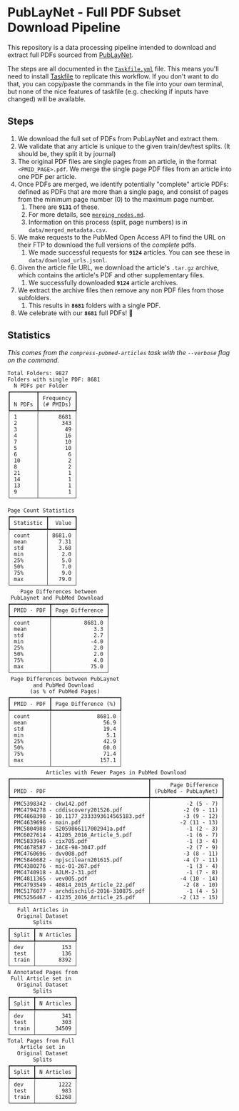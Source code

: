 # PubLayNet - Full PDF Subset Download Pipeline

This repository is a data processing pipeline intended to download and extract full PDFs sourced from [PubLayNet](https://github.com/ibm-aur-nlp/PubLayNet). 

The steps are all documented in the [`Taskfile.yml`](https://taskfile.dev/) file. This means you'll need to install [Taskfile](https://taskfile.dev/installation/) to replicate this workflow. If you don't want to do that, you can copy/paste the commands in the file into your own terminal, but none of the nice features of taskfile (e.g. checking if inputs have changed) will be available.

## Steps

1. We download the full set of PDFs from PubLayNet and extract them.
2. We validate that any article is unique to the given train/dev/test splits. (It should be, they split it by journal)
3. The original PDF files are single pages from an article, in the format `<PMID_PAGE>.pdf`. We merge the single page PDF files from an article into one PDF per article. 
4. Once PDFs are merged, we identify potentially "complete" article PDFs: defined as PDFs that are more than a single page, and consist of pages from the minimum page number (0) to the maximum page number.
   1. There are **`9131`** of these.
   2. For more details, see [`merging_nodes.md`](merging_notes.md).
   3. Information on this process (split, page numbers) is in `data/merged_metadata.csv`.
5. We make requests to the PubMed Open Access API to find the URL on their FTP to download the full versions of the _complete_ pdfs.
   1. We made successful requests for **`9124`** articles. You can see these in `data/download_urls.jsonl`.
6. Given the article file URL, we download the article's `.tar.gz` archive, which contains the article's PDF and other supplementary files.
   1. We successfully downloaded **`9124`** article archives.
7. We extract the archive files then remove any non PDF files from those subfolders.
   1. This results in **`8681`** folders with a single PDF.
8. We celebrate with our **`8681`** full PDFs! 🎉


## Statistics
_This comes from the `compress-pubmed-articles` task with the `--verbose` flag on the command._

```
Total Folders: 9827
Folders with single PDF: 8681
  N PDFs per Folder   
┏━━━━━━━━┳━━━━━━━━━━━┓
┃        ┃ Frequency ┃
┃ N PDFs ┃ (# PMIDs) ┃
┡━━━━━━━━╇━━━━━━━━━━━┩
│ 1      │      8681 │
│ 2      │       343 │
│ 3      │        49 │
│ 4      │        16 │
│ 7      │        10 │
│ 5      │        10 │
│ 6      │         6 │
│ 10     │         2 │
│ 8      │         2 │
│ 21     │         1 │
│ 14     │         1 │
│ 13     │         1 │
│ 9      │         1 │
└────────┴───────────┘

Page Count Statistics 
┏━━━━━━━━━━━┳━━━━━━━━┓
┃ Statistic ┃  Value ┃
┡━━━━━━━━━━━╇━━━━━━━━┩
│ count     │ 8681.0 │
│ mean      │   7.31 │
│ std       │   3.68 │
│ min       │    2.0 │
│ 25%       │    5.0 │
│ 50%       │    7.0 │
│ 75%       │    9.0 │
│ max       │   79.0 │
└───────────┴────────┘
    Page Differences between    
 PubLaynet and PubMed Download  
┏━━━━━━━━━━━━┳━━━━━━━━━━━━━━━━━┓
┃ PMID - PDF ┃ Page Difference ┃
┡━━━━━━━━━━━━╇━━━━━━━━━━━━━━━━━┩
│ count      │          8681.0 │
│ mean       │             3.3 │
│ std        │             2.7 │
│ min        │            -4.0 │
│ 25%        │             2.0 │
│ 50%        │             2.0 │
│ 75%        │             4.0 │
│ max        │            75.0 │
└────────────┴─────────────────┘
 Page Differences between PubLaynet 
        and PubMed Download         
       (as % of PubMed Pages)       
┏━━━━━━━━━━━━┳━━━━━━━━━━━━━━━━━━━━━┓
┃ PMID - PDF ┃ Page Difference (%) ┃
┡━━━━━━━━━━━━╇━━━━━━━━━━━━━━━━━━━━━┩
│ count      │              8681.0 │
│ mean       │                56.9 │
│ std        │                19.4 │
│ min        │                 5.1 │
│ 25%        │                42.9 │
│ 50%        │                60.0 │
│ 75%        │                71.4 │
│ max        │               157.1 │
└────────────┴─────────────────────┘
            Articles with Fewer Pages in PubMed Download            
┏━━━━━━━━━━━━━━━━━━━━━━━━━━━━━━━━━━━━━━━━━━━┳━━━━━━━━━━━━━━━━━━━━━━┓
┃                                           ┃      Page Difference ┃
┃ PMID - PDF                                ┃ (PubMed - PubLayNet) ┃
┡━━━━━━━━━━━━━━━━━━━━━━━━━━━━━━━━━━━━━━━━━━━╇━━━━━━━━━━━━━━━━━━━━━━┩
│ PMC5398342 - ckw142.pdf                   │           -2 (5 - 7) │
│ PMC4794278 - cddiscovery201526.pdf        │          -2 (9 - 11) │
│ PMC4868398 - 10.1177_2333393614565183.pdf │          -3 (9 - 12) │
│ PMC4639696 - main.pdf                     │         -2 (11 - 13) │
│ PMC5804988 - S2059866117002941a.pdf       │           -1 (2 - 3) │
│ PMC6027614 - 41205_2016_Article_5.pdf     │           -1 (6 - 7) │
│ PMC5833946 - cix705.pdf                   │           -1 (3 - 4) │
│ PMC4678587 - JACE-98-3047.pdf             │           -2 (7 - 9) │
│ PMC4760696 - dvv008.pdf                   │          -3 (8 - 11) │
│ PMC5846682 - npjscilearn201615.pdf        │          -4 (7 - 11) │
│ PMC4380276 - mic-01-267.pdf               │           -1 (3 - 4) │
│ PMC4740918 - AJLM-2-31.pdf                │           -1 (7 - 8) │
│ PMC4811365 - vev005.pdf                   │         -4 (10 - 14) │
│ PMC4793549 - 40814_2015_Article_22.pdf    │          -2 (8 - 10) │
│ PMC5176077 - archdischild-2016-310875.pdf │           -1 (4 - 5) │
│ PMC5256467 - 41235_2016_Article_25.pdf    │         -2 (13 - 15) │
└───────────────────────────────────────────┴──────────────────────┘
   Full Articles in   
   Original Dataset   
        Splits        
┏━━━━━━━┳━━━━━━━━━━━━┓
┃ Split ┃ N Articles ┃
┡━━━━━━━╇━━━━━━━━━━━━┩
│ dev   │        153 │
│ test  │        136 │
│ train │       8392 │
└───────┴────────────┘
N Annotated Pages from
 Full Article set in  
   Original Dataset   
        Splits        
┏━━━━━━━┳━━━━━━━━━━━━┓
┃ Split ┃ N Articles ┃
┡━━━━━━━╇━━━━━━━━━━━━┩
│ dev   │        341 │
│ test  │        303 │
│ train │      34509 │
└───────┴────────────┘
Total Pages from Full 
    Article set in    
   Original Dataset   
        Splits        
┏━━━━━━━┳━━━━━━━━━━━━┓
┃ Split ┃ N Articles ┃
┡━━━━━━━╇━━━━━━━━━━━━┩
│ dev   │       1222 │
│ test  │        983 │
│ train │      61268 │
└───────┴────────────┘
```
